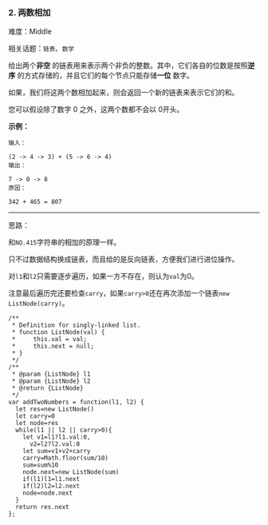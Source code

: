 ### 2. 两数相加

难度：Middle

相关话题：`链表`、`数学`

给出两个**非空**  的链表用来表示两个非负的整数。其中，它们各自的位数是按照**逆序** 的方式存储的，并且它们的每个节点只能存储**一位** 数字。



如果，我们将这两个数相加起来，则会返回一个新的链表来表示它们的和。



您可以假设除了数字 0 之外，这两个数都不会以 0开头。



**示例：** 



```
输入：

(2 -> 4 -> 3) + (5 -> 6 -> 4)
输出：

7 -> 0 -> 8
原因：

342 + 465 = 807
```



-----

思路：

和`NO.415`字符串的相加的原理一样。

只不过数据结构换成链表，而且给的是反向链表，方便我们进行进位操作。

对`l1`和`l2`只需要逐步遍历，如果一方不存在，则认为`val`为0。

注意最后遍历完还要检查`carry`，如果`carry>0`还在再次添加一个链表`new ListNode(carry)`。
```
/**
 * Definition for singly-linked list.
 * function ListNode(val) {
 *     this.val = val;
 *     this.next = null;
 * }
 */
/**
 * @param {ListNode} l1
 * @param {ListNode} l2
 * @return {ListNode}
 */
var addTwoNumbers = function(l1, l2) {
  let res=new ListNode()
  let carry=0
  let node=res
  while(l1 || l2 || carry>0){
    let v1=l1?l1.val:0,
      v2=l2?l2.val:0
    let sum=v1+v2+carry
    carry=Math.floor(sum/10)
    sum=sum%10
    node.next=new ListNode(sum)
    if(l1)l1=l1.next
    if(l2)l2=l2.next
    node=node.next
  }
  return res.next
};
```

